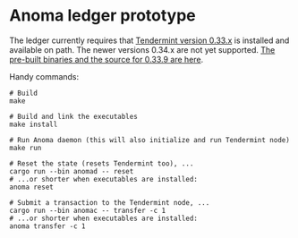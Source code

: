 # Anoma ledger prototype

The ledger currently requires that [Tendermint version 0.33.x](https://github.com/tendermint/tendermint) is installed and available on path. The newer versions 0.34.x are not yet supported. [The pre-built binaries and the source for 0.33.9 are here](https://github.com/tendermint/tendermint/releases/tag/v0.33.9).

Handy commands:

```shell
# Build
make

# Build and link the executables
make install

# Run Anoma daemon (this will also initialize and run Tendermint node)
make run

# Reset the state (resets Tendermint too), ...
cargo run --bin anomad -- reset
# ...or shorter when executables are installed:
anoma reset

# Submit a transaction to the Tendermint node, ...
cargo run --bin anomac -- transfer -c 1
# ...or shorter when executables are installed:
anoma transfer -c 1
```
